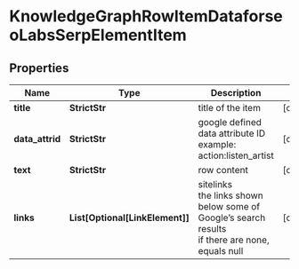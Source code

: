 # KnowledgeGraphRowItemDataforseoLabsSerpElementItem


## Properties

| Name | Type | Description | Notes |
|------------ | ------------- | ------------- | -------------|
**title** | **StrictStr** | title of the item |[optional]|
**data_attrid** | **StrictStr** | google defined data attribute ID<br>example:<br>action:listen_artist |[optional]|
**text** | **StrictStr** | row content |[optional]|
**links** | **List[Optional[LinkElement]]** | sitelinks<br>the links shown below some of Google’s search results<br>if there are none, equals null |[optional]|